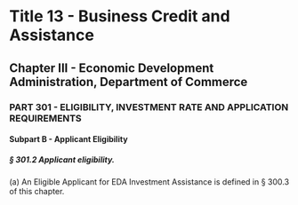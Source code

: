 
# Title 13 - Business Credit and Assistance
## Chapter III - Economic Development Administration, Department of Commerce
### PART 301 - ELIGIBILITY, INVESTMENT RATE AND APPLICATION REQUIREMENTS
#### Subpart B - Applicant Eligibility
##### § 301.2 Applicant eligibility.

(a) An Eligible Applicant for EDA Investment Assistance is defined in § 300.3 of this chapter.
